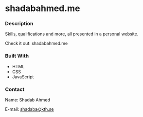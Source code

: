 # shadabahmed.me

### Description

Skills, qualifications and more, all presented in a personal website.

Check it out: shadabahmed.me

### Built With

- HTML
- CSS
- JavaScript

### Contact

Name: Shadab Ahmed

E-mail: shadaba@kth.se
